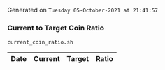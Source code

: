 Generated on `Tuesday 05-October-2021 at 21:41:57`

### Current to Target Coin Ratio
`current_coin_ratio.sh`

Date|Current|Target|Ratio
---|---|---|---
